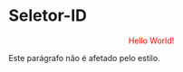 # Seletor-ID
<!DOCTYPE html>
<html>
    <head>
        <style>
            #para1 { 
                  text-align: center;
                  color:red;
        } 
      </style>
    </head>
<body>
            
  <p id="para1">Hello World!</p>
  <p> Este parágrafo não é afetado pelo estilo.</p>

</body>
</html>
            
